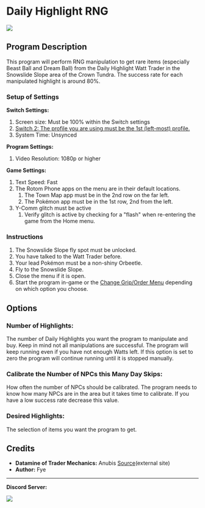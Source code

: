 # Daily Highlight RNG

<img src="../images/DailyHighlightRNG-0.png">

## Program Description

This program will perform RNG manipulation to get rare items (especially Beast Ball and Dream Ball) from the Daily Highlight Watt Trader in the Snowslide Slope area of the Crown Tundra.
The success rate for each manipulated highlight is around 80%.

### Setup of Settings

**Switch Settings:**

1. Screen size: Must be 100% within the Switch settings
2. [Switch 2: The profile you are using must be the 1st (left-most) profile.](/Wiki/Programs/NintendoSwitch/Switch2Notes.md#resetting-a-game-moves-the-cursor-to-the-1st-user-profile)
3. System Time: Unsynced

**Program Settings:**

1. Video Resolution: 1080p or higher

**Game Settings:**

1. Text Speed: Fast
2. The Rotom Phone apps on the menu are in their default locations.
   1. The Town Map app must be in the 2nd row on the far left.
   2. The Pokémon app must be in the 1st row, 2nd from the left.
3. Y-Comm glitch must be active
   1. Verify glitch is active by checking for a "flash" when re-entering the game from the Home menu.

### Instructions

1. The Snowslide Slope fly spot must be unlocked.
2. You have talked to the Watt Trader before.
3. Your lead Pokémon must be a non-shiny Orbeetle.
4. Fly to the Snowslide Slope.
5. Close the menu if it is open.
6. Start the program in-game or the [Change Grip/Order Menu](https://github.com/PokemonAutomation/Microcontroller/blob/master/Wiki/Programs/NintendoSwitch/ChangeGripOrderMenu.md) depending on which option you choose.

## Options

### Number of Highlights:

The number of Daily Highlights you want the program to manipulate and buy. 
Keep in mind not all manipulations are successful. 
The program will keep running even if you have not enough Watts left.
If this option is set to zero the program will continue running until it is stopped manually.


### Calibrate the Number of NPCs this Many Day Skips:

How often the number of NPCs should be calibrated.
The program needs to know how many NPCs are in the area but it takes time to calibrate.
If you have a low success rate decrease this value.


### Desired Highlights:

The selection of items you want the program to get. 


## Credits

- **Datamine of Trader Mechanics:** Anubis [Source](https://docs.google.com/spreadsheets/u/0/d/1pNYtCJKRh_efX9LvzjCiA-0n2lGSFnVmSWwmPzgSOMw/htmlview)(external site)
- **Author:** Fye


<hr>

**Discord Server:** 

[<img src="https://canary.discordapp.com/api/guilds/695809740428673034/widget.png?style=banner2">](https://discord.gg/cQ4gWxN)




